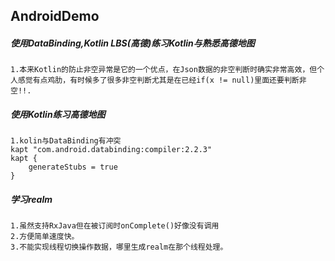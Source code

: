 ## AndroidDemo#####  使用DataBinding,Kotlin LBS(高德)练习Kotlin与熟悉高德地图	1.本来Kotlin的防止非空异常是它的一个优点，在Json数据的非空判断时确实非常高效，但个人感觉有点鸡肋，有时候多了很多非空判断尤其是在已经if(x != null)里面还要判断非空!!.#####  使用Kotlin练习高德地图	1.kolin与DataBinding有冲突 	kapt "com.android.databinding:compiler:2.2.3"	kapt {		generateStubs = true	}#####  学习realm	1.虽然支持RxJava但在被订阅时onComplete()好像没有调用	2.方便简单速度快。	3.不能实现线程切换操作数据，哪里生成realm在那个线程处理。